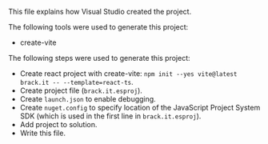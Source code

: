 This file explains how Visual Studio created the project.

The following tools were used to generate this project:
- create-vite

The following steps were used to generate this project:
- Create react project with create-vite: `npm init --yes vite@latest brack.it -- --template=react-ts`.
- Create project file (`brack.it.esproj`).
- Create `launch.json` to enable debugging.
- Create `nuget.config` to specify location of the JavaScript Project System SDK (which is used in the first line in `brack.it.esproj`).
- Add project to solution.
- Write this file.
